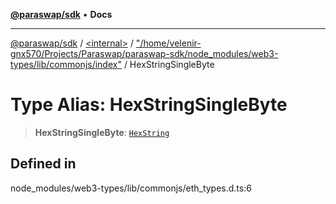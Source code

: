 [**@paraswap/sdk**](../../../../README.md) • **Docs**

***

[@paraswap/sdk](../../../../globals.md) / [\<internal\>](../../../README.md) / ["/home/velenir-gnx570/Projects/Paraswap/paraswap-sdk/node\_modules/web3-types/lib/commonjs/index"](../README.md) / HexStringSingleByte

# Type Alias: HexStringSingleByte

> **HexStringSingleByte**: [`HexString`](../../../type-aliases/HexString.md)

## Defined in

node\_modules/web3-types/lib/commonjs/eth\_types.d.ts:6
